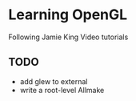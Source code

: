 # Learning OpenGL

Following Jamie King Video tutorials


## TODO

- add glew to external
- write a root-level Allmake
